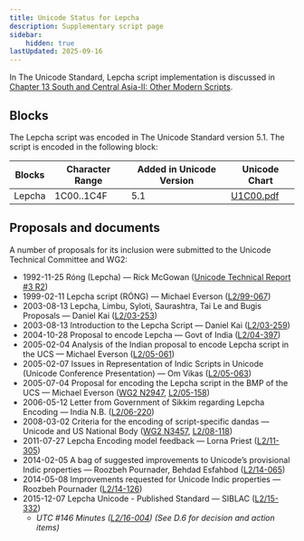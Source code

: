 ```yaml
---
title: Unicode Status for Lepcha
description: Supplementary script page
sidebar:
    hidden: true
lastUpdated: 2025-09-16
---
```


In The Unicode Standard, Lepcha script implementation is discussed in [Chapter 13 South and Central Asia-II: Other Modern Scripts](http://www.unicode.org/versions/latest/ch13.pdf).

## Blocks

The Lepcha script was encoded in The Unicode Standard version 5.1. The script is encoded in the following block:

| Blocks | Character Range | Added in Unicode Version | Unicode Chart |
| ------ | --------------- | ------------------------ | ------------- |
| Lepcha | 1C00..1C4F | 5.1 | [U1C00.pdf](http://www.unicode.org/charts/PDF/U1C00.pdf) |

## Proposals and documents

A number of proposals for its inclusion were submitted to the Unicode Technical Committee and WG2:
- 1992-11-25 Róng (Lepcha) — Rick McGowan ([Unicode Technical Report #3 R2](http://www.unicode.org/reports/tr3-2/))
- 1999-02-11 Lepcha script (RÓNG) — Michael Everson ([L2/99-067](http://www.unicode.org/L2/L1999/rong.pdf))
- 2003-08-13 Lepcha, Limbu, Syloti, Saurashtra, Tai Le and Bugis Proposals — Daniel Kai ([L2/03-253](http://www.unicode.org/cgi-bin/GetMatchingDocs.pl?L2/03-253))
- 2003-08-13 Introduction to the Lepcha Script — Daniel Kai ([L2/03-259](http://www.unicode.org/cgi-bin/GetMatchingDocs.pl?L2/03-259))
- 2004-10-28 Proposal to encode Lepcha — Govt of India ([L2/04-397](http://www.unicode.org/cgi-bin/GetMatchingDocs.pl?L2/04-397))
- 2005-02-04 Analysis of the Indian proposal to encode Lepcha script in the UCS — Michael Everson ([L2/05-061](http://www.unicode.org/cgi-bin/GetMatchingDocs.pl?L2/05-061))
- 2005-02-07 Issues in Representation of Indic Scripts in Unicode (Unicode Conference Presentation) — Om Vikas ([L2/05-063](http://www.unicode.org/cgi-bin/GetMatchingDocs.pl?L2/05-063))
- 2005-07-04 Proposal for encoding the Lepcha script in the BMP of the UCS — Michael Everson ([WG2 N2947](https://www.unicode.org/wg2/docs/n2947.pdf), [L2/05-158](http://www.unicode.org/cgi-bin/GetMatchingDocs.pl?L2/05-158))
- 2006-05-12 Letter from Government of Sikkim regarding Lepcha Encoding — India N.B. ([L2/06-220](http://www.unicode.org/cgi-bin/GetMatchingDocs.pl?L2/06-220))
- 2008-03-02 Criteria for the encoding of script-specific dandas — Unicode and US National Body ([WG2 N3457](https://www.unicode.org/wg2/docs/n3457.pdf), [L2/08-118](http://www.unicode.org/cgi-bin/GetMatchingDocs.pl?L2/08-118))
- 2011-07-27 Lepcha Encoding model feedback — Lorna Priest ([L2/11-305](http://www.unicode.org/cgi-bin/GetMatchingDocs.pl?L2/11-305))
- 2014-02-05 A bag of suggested improvements to Unicode’s provisional Indic properties — Roozbeh Pournader, Behdad Esfahbod ([L2/14-065](http://www.unicode.org/cgi-bin/GetMatchingDocs.pl?L2/14-065))
- 2014-05-08 Improvements requested for Unicode Indic properties — Roozbeh Pournader ([L2/14-126](http://www.unicode.org/cgi-bin/GetMatchingDocs.pl?L2/14-126))
- 2015-12-07 Lepcha Unicode - Published Standard — SIBLAC ([L2/15-332](http://www.unicode.org/cgi-bin/GetMatchingDocs.pl?L2/15-332))
  - _UTC #146 Minutes ([L2/16-004](http://www.unicode.org/cgi-bin/GetMatchingDocs.pl?L2/16-004)) (See D.6 for decision and action items)_
